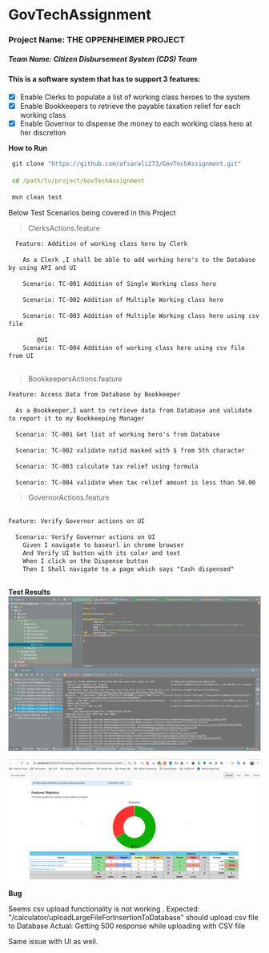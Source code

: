 # GovTechAssignment
### Project Name: THE OPPENHEIMER PROJECT
##### Team Name: Citizen Disbursement System (CDS) Team


<h4>This is a software system that has to support 3 features:</h4>

 - [x] Enable Clerks to populate a list of working class heroes to the system
 - [x] Enable Bookkeepers to retrieve the payable taxation relief for each working class
 - [x] Enable Governor to dispense the money to each working class hero at her discretion

**How to Run**
```cmd
 git clone "https://github.com/afsarali273/GovTechAssignment.git"

 cd /path/to/project/GovTechAssignment

 mvn clean test
```

Below Test Scenarios being covered in this Project

   > ClerksActions.feature
  ```gherkin
    Feature: Addition of working class hero by Clerk
    
      As a Clerk ,I shall be able to add working hero's to the Database by using API and UI
    
      Scenario: TC-001 Addition of Single Working class hero
    
      Scenario: TC-002 Addition of Multiple Working class hero
              
      Scenario: TC-003 Addition of Multiple Working class hero using csv file
       
          @UI
      Scenario: TC-004 Addition of working class hero using csv file from UI
           
```
  
  > BookkeepersActions.feature
  
  ```gherkin
  Feature: Access Data from Database by Bookkeeper
  
    As a Bookkeeper,I want to retrieve data from Database and validate to report it to my Bookkeeping Manager
  
    Scenario: TC-001 Get list of working hero's from Database
    
    Scenario: TC-002 validate natid masked with $ from 5th character
    
    Scenario: TC-003 calculate tax relief using formula
    
    Scenario: TC-004 validate when tax relief amount is less than 50.00

```  

> GovernorActions.feature

```gherkin

Feature: Verify Governor actions on UI

  Scenario: Verify Governor actions on UI
    Given I navigate to baseurl in chrome browser
    And Verify UI button with its color and text
    When I click on the Dispense button
    Then I Shall navigate to a page which says "Cash dispensed"


```


    
**Test Results**
![Test Results](https://github.com/afsarali273/GovTechAssignment/blob/master/Govtech_RunFromIDE.png)

![Test Results](https://github.com/afsarali273/GovTechAssignment/blob/master/Govtech_report.png)


**Bug**

Seems csv upload functionality is not working .
Expected: "/calculator/uploadLargeFileForInsertionToDatabase" should upload csv file to Database
Actual: Getting 500 response while uploading with CSV file 

Same issue with UI as well.
